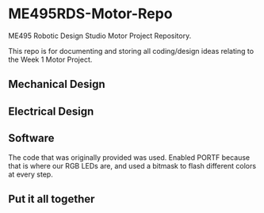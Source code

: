 # ME495RDS-Motor-Repo
ME495 Robotic Design Studio Motor Project Repository.

This repo is for documenting and storing all coding/design ideas relating to the Week 1 Motor Project.

## Mechanical Design

## Electrical Design

## Software
The code that was originally provided was used. Enabled PORTF because that is where our RGB LEDs are, and used a bitmask to flash different colors at every step.

## Put it all together
